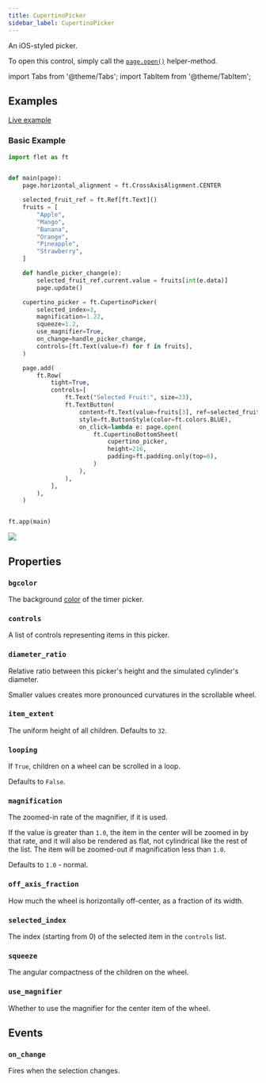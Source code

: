 ```yaml
---
title: CupertinoPicker
sidebar_label: CupertinoPicker
---
```


An iOS-styled picker.

To open this control, simply call the [`page.open()`](/docs/controls/page#opencontrol) helper-method.

import Tabs from '@theme/Tabs';
import TabItem from '@theme/TabItem';

## Examples

[Live example](https://flet-controls-gallery.fly.dev/dialogs/cupertinotimerpicker)

### Basic Example

<Tabs groupId="language">
  <TabItem value="python" label="Python" default>

```python
import flet as ft


def main(page):
    page.horizontal_alignment = ft.CrossAxisAlignment.CENTER

    selected_fruit_ref = ft.Ref[ft.Text]()
    fruits = [
        "Apple",
        "Mango",
        "Banana",
        "Orange",
        "Pineapple",
        "Strawberry",
    ]

    def handle_picker_change(e):
        selected_fruit_ref.current.value = fruits[int(e.data)]
        page.update()

    cupertino_picker = ft.CupertinoPicker(
        selected_index=3,
        magnification=1.22,
        squeeze=1.2,
        use_magnifier=True,
        on_change=handle_picker_change,
        controls=[ft.Text(value=f) for f in fruits],
    )

    page.add(
        ft.Row(
            tight=True,
            controls=[
                ft.Text("Selected Fruit:", size=23),
                ft.TextButton(
                    content=ft.Text(value=fruits[3], ref=selected_fruit_ref, size=23),
                    style=ft.ButtonStyle(color=ft.colors.BLUE),
                    on_click=lambda e: page.open(
                        ft.CupertinoBottomSheet(
                            cupertino_picker,
                            height=216,
                            padding=ft.padding.only(top=6),
                        )
                    ),
                ),
            ],
        ),
    )


ft.app(main)
```

  </TabItem>
</Tabs>

<img src="/img/docs/controls/cupertino-picker/basic-cupertino-picker.gif" className="screenshot-40" />

## Properties

### `bgcolor`

The background [color](/docs/reference/colors) of the timer picker.

### `controls`

A list of controls representing items in this picker.

### `diameter_ratio`

Relative ratio between this picker's height and the simulated cylinder's diameter.

Smaller values creates more pronounced curvatures in the scrollable wheel.

### `item_extent`

The uniform height of all children. Defaults to `32`.

### `looping`

If `True`, children on a wheel can be scrolled in a loop.

Defaults to `False`.

### `magnification`

The zoomed-in rate of the magnifier, if it is used.

If the value is greater than `1.0`, the item in the center will be zoomed in by that rate, and it will also be rendered
as flat, not cylindrical like the rest of the list.
The item will be zoomed-out if magnification less than `1.0`.

Defaults to `1.0` - normal.

### `off_axis_fraction`

How much the wheel is horizontally off-center, as a fraction of its width.

### `selected_index`

The index (starting from 0) of the selected item in the `controls` list.

### `squeeze`

The angular compactness of the children on the wheel.

### `use_magnifier`

Whether to use the magnifier for the center item of the wheel.

## Events

### `on_change`

Fires when the selection changes.